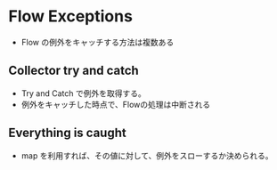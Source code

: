 # Flow Exceptions

- Flow の例外をキャッチする方法は複数ある

## Collector try and catch

- Try and Catch で例外を取得する。
- 例外をキャッチした時点で、Flowの処理は中断される

## Everything is caught

- map を利用すれば、その値に対して、例外をスローするか決められる。



